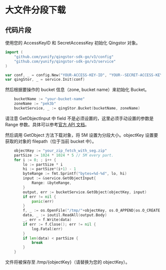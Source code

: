 # 大文件分段下载

## 代码片段

使用您的 AccessKeyID 和 SecretAccessKey 初始化 Qingstor 对象。

```go
import (
	"github.com/yunify/qingstor-sdk-go/v3/config"
	"github.com/yunify/qingstor-sdk-go/v3/service"
)

var conf, _ = config.New("YOUR-ACCESS-KEY-ID", "YOUR--SECRET-ACCESS-KEY")
var qingStor, _ = service.Init(conf)
```

然后根据要操作的 bucket 信息（zone, bucket name）来初始化 Bucket。

```go
	bucketName := "your-bucket-name"
	zoneName := "pek3b"
	bucketService, _ := qingStor.Bucket(bucketName, zoneName)
```

请注意 GetObjectInput 中 field 不是必须设置的，这里必须手动设置的参数是 Range 参数。具体可以参考[官方 API 文档](https://docs.qingcloud.com/qingstor/api/object/get)。

然后调用 GetObject 方法下载对象，将 5M 设置为分段大小。objectKey 设置要获取的对象的 filepath（位于当前 bucket 中）。

```go
	objectKey := "your_zip_fetch_with_seg.zip"
	partSize := 1024 * 1024 * 5 // 5M every part.
	for i := 0; ; i++ {
		lo := partSize * i
		hi := partSize*(i+1) - 1
		byteRange := fmt.Sprintf("bytes=%d-%d", lo, hi)
		input := &service.GetObjectInput{
			Range: &byteRange,
		}
		output, err := bucketService.GetObject(objectKey, input)
		if err != nil {
			panic(err)
		}
		f, _ := os.OpenFile("/tmp/"+objectKey, os.O_APPEND|os.O_CREATE|os.O_WRONLY, 0644)
		data, _ := ioutil.ReadAll(output.Body)
		_, err = f.Write(data)
		if err := f.Close(); err != nil {
			log.Fatal(err)
		}
		if len(data) < partSize {
			break
		}
	}
```

文件将被保存至 /tmp/{objectKey}（请替换为您的 objectKey）。